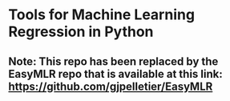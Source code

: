 # Tools for Machine Learning Regression in Python

## Note: This repo has been replaced by the EasyMLR repo that is available at this link: https://github.com/gjpelletier/EasyMLR



